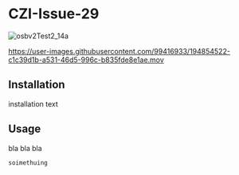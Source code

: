 # CZI-Issue-29




![osbv2Test2_14a](https://user-images.githubusercontent.com/99416933/194854567-931be268-dd97-4549-8d95-6389b4330781.PNG)




https://user-images.githubusercontent.com/99416933/194854522-c1c39d1b-a531-46d5-996c-b835fde8e1ae.mov


## Installation

installation text

## Usage

bla bla bla 

```soimethuing ```
